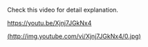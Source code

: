 Check this video for detail explanation.

https://youtu.be/Xjnj7JGkNx4

[(http://img.youtube.com/vi/Xjnj7JGkNx4/0.jpg)](http://www.youtube.com/watch?v=Xjnj7JGkNx4)
